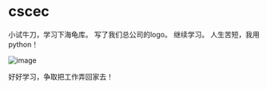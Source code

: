 # cscec
小试牛刀，学习下海龟库。
写了我们总公司的logo。
继续学习。
人生苦短，我用python！




![image](https://user-images.githubusercontent.com/68989992/156875732-b2a3df42-76df-4839-bfa5-1dcb40258280.png)



好好学习，争取把工作弄回家去！
